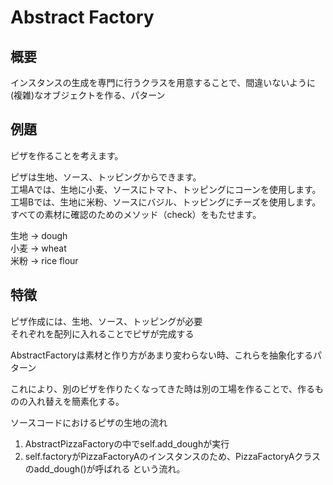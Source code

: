 # Abstract Factory
## 概要
インスタンスの生成を専門に行うクラスを用意することで、間違いないように(複雑)なオブジェクトを作る、パターン

## 例題
ピザを作ることを考えます。

ピザは生地、ソース、トッピングからできます。  
工場Aでは、生地に小麦、ソースにトマト、トッピングにコーンを使用します。  
工場Bでは、生地に米粉、ソースにバジル、トッピングにチーズを使用します。  
すべての素材に確認のためのメソッド（check）をもたせます。

生地 -> dough  
小麦 -> wheat  
米粉 -> rice flour  

## 特徴
ピザ作成には、生地、ソース、トッピングが必要  
それぞれを配列に入れることでピザが完成する  

AbstractFactoryは素材と作り方があまり変わらない時、これらを抽象化するパターン

これにより、別のピザを作りたくなってきた時は別の工場を作ることで、作るものの入れ替えを簡素化する。  

ソースコードにおけるピザの生地の流れ  
1. AbstractPizzaFactoryの中でself.add_doughが実行
2. self.factoryがPizzaFactoryAのインスタンスのため、PizzaFactoryAクラスのadd_dough()が呼ばれる
という流れ。

